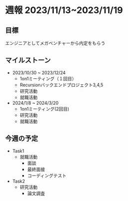 # 週報 2023/11/13~2023/11/19
## 目標
エンジニアとしてメガベンチャーから内定をもらう
## マイルストーン
- 2023/10/30 ~ 2023/12/24
  - 1on1ミーティング（１回目）
  - Recursionバックエンドプロジェクト3,4,5
  - 研究活動
  - 就職活動
- 2024/1/8 ~ 2024/3/20
  - 1on1ミーティング(2回目)
  - 研究活動
  - 就職活動
## 今週の予定
- Task1
  - 就職活動
    - 面談
    - 最終面接
    - コーディングテスト
- Task2
  - 研究活動
    - 論文調査